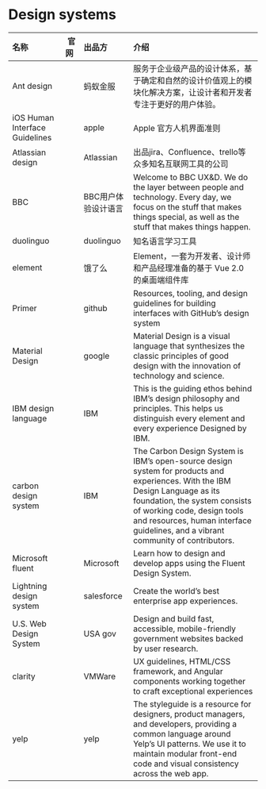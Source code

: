 # Design systems

|名称|&#160;官网&#160;|出品方|介绍|
| :-- | :--: | :-- | :-- |
| Ant design |[<i class="fab fa-internet-explorer"></i>](http://ant.design) | 蚂蚁金服 | 服务于企业级产品的设计体系，基于确定和自然的设计价值观上的模块化解决方案，让设计者和开发者专注于更好的用户体验。 |
| iOS Human Interface Guidelines | [<i class="fab fa-internet-explorer"></i>](https://developer.apple.com/design/human-interface-guidelines/) | apple | Apple 官方人机界面准则 |
| Atlassian design | [<i class="fab fa-internet-explorer"></i>](https://atlassian.design/) | Atlassian  | 出品jira、Confluence、trello等众多知名互联网工具的公司 |
| BBC | [<i class="fab fa-internet-explorer"></i>](http://www.bbc.co.uk/gel/) | BBC用户体验设计语言 | Welcome to BBC UX&D. We do the layer between people and technology. Every day, we focus on the stuff that makes things special, as well as the stuff that makes things happen. |
| duolinguo | [<i class="fab fa-internet-explorer"></i>](https://www.duolingo.com/design/) | duolinguo | 知名语言学习工具 |
| element | [<i class="fab fa-internet-explorer"></i>](https://element.eleme.cn/#/zh-CN) | 饿了么 | Element，一套为开发者、设计师和产品经理准备的基于 Vue 2.0 的桌面端组件库 |
| Primer | [<i class="fab fa-internet-explorer"></i>](https://primer.style/) | github | Resources, tooling, and design guidelines for building interfaces with GitHub’s design system |
| Material Design | [<i class="fab fa-internet-explorer"></i>](https://material.io) | google | Material Design is a visual language that synthesizes the classic principles of good design with the innovation of technology and science. |
| IBM design language | [<i class="fab fa-internet-explorer"></i>](https://www.ibm.com/design/language/?no-cache=1) | IBM | This is the guiding ethos behind IBM’s design philosophy and principles. This helps us distinguish every element and every experience Designed by IBM. |
| carbon design system| [<i class="fab fa-internet-explorer"></i>](https://www.carbondesignsystem.com/) | IBM | The Carbon Design System is IBM’s open-source design system for products and experiences. With the IBM Design Language as its foundation, the system consists of working code, design tools and resources, human interface guidelines, and a vibrant community of contributors.|
| Microsoft fluent | [<i class="fab fa-internet-explorer"></i>](http://fluent.microsoft.com/) | Microsoft | Learn how to design and develop apps using the Fluent Design System. |
| Lightning design system | [<i class="fab fa-internet-explorer"></i>](https://www.lightningdesignsystem.com/) | salesforce | Create the world’s best enterprise app experiences. |
| U.S. Web Design System | [<i class="fab fa-internet-explorer"></i>](https://designsystem.digital.gov/) | USA gov | Design and build fast, accessible, mobile-friendly government websites backed by user research. |
| clarity | [<i class="fab fa-internet-explorer"></i>](https://clarity.design/) | VMWare | UX guidelines, HTML/CSS framework, and Angular components working together to craft exceptional experiences |
| yelp | [<i class="fab fa-internet-explorer"></i>](https://www.yelp.com/styleguide) | yelp | The styleguide is a resource for designers, product managers, and developers, providing a common language around Yelp’s UI patterns. We use it to maintain modular front-end code and visual consistency across the web app.  |
